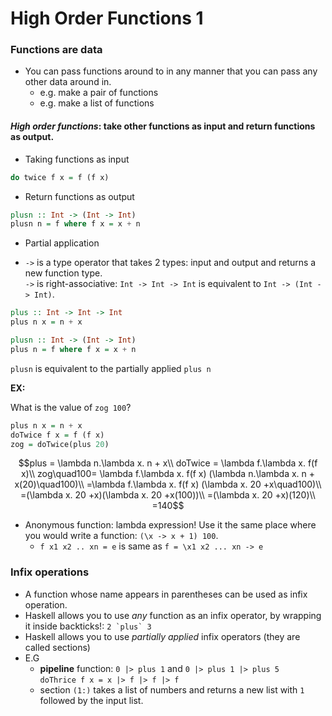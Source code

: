 # High Order Functions 1

### Functions are data

* You can pass functions around to in any manner that you can pass any other data around in.
    * e.g. make a pair of functions
    * e.g. make a list of functions

#### *High order functions*: take other functions as input and return functions as output.

* Taking functions as input
```Haskell
do twice f x = f (f x)
```
* Return functions as output
```Haskell
plusn :: Int -> (Int -> Int)
plusn n = f where f x = x + n
```

* Partial application

* `->` is a type operator that takes 2 types: input and output and returns a new function type.  
`->` is  right-associative: `Int -> Int -> Int` is equivalent to `Int -> (Int -> Int)`.

```Haskell
plus :: Int -> Int -> Int
plus n x = n + x

plusn :: Int -> (Int -> Int)
plus n = f where f x = x + n
```

`plusn` is equivalent to the partially applied `plus n`

**EX:**

What is the value of `zog 100`?
```Haskell
plus n x = n + x
doTwice f x = f (f x)
zog = doTwice(plus 20)
```
$$plus = \lambda n.\lambda x. n + x\\
doTwice = \lambda f.\lambda x. f(f x)\\
zog\quad100=  \lambda f.\lambda x. f(f x) (\lambda n.\lambda x. n + x(20)\quad100)\\
=\lambda f.\lambda x. f(f x) (\lambda x. 20 +x\quad100)\\
=(\lambda x. 20 +x)(\lambda x. 20 +x(100))\\
=(\lambda x. 20 +x)(120)\\
=140$$ 

* Anonymous function: lambda expression! Use it the same place where you would write a function: `(\x -> x + 1) 100`.
    *  `f x1 x2 .. xn = e` is same as `f = \x1 x2 ... xn -> e`

### Infix operations

* A function whose name appears in parentheses can be used as infix operation.
* Haskell allows you to use *any* function as an infix operator, by wrapping it inside backticks!: ``2 `plus` 3``
* Haskell allows you to use *partially applied* infix operators (they are called sections)
* E.G
    * **pipeline** function: `0 |> plus 1` and `0 |> plus 1 |> plus 5`  
    `doThrice f x = x |> f |> f |> f`
    * section `(1:)` takes a list of numbers and returns a new list with `1` followed by the input list.


